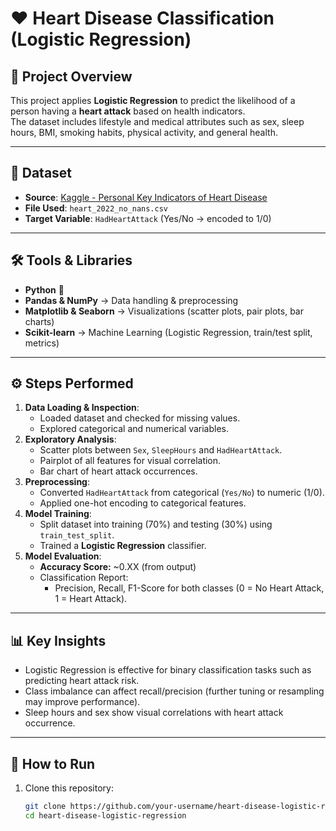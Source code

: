 # ❤️ Heart Disease Classification (Logistic Regression)

## 📖 Project Overview
This project applies **Logistic Regression** to predict the likelihood of a person having a **heart attack** based on health indicators.  
The dataset includes lifestyle and medical attributes such as sex, sleep hours, BMI, smoking habits, physical activity, and general health.

---

## 📂 Dataset
- **Source**: [Kaggle - Personal Key Indicators of Heart Disease](https://www.kaggle.com/datasets/cdc/heart-disease-indicators-dataset)  
- **File Used**: `heart_2022_no_nans.csv`  
- **Target Variable**: `HadHeartAttack` (Yes/No → encoded to 1/0)

---

## 🛠️ Tools & Libraries
- **Python** 🐍  
- **Pandas & NumPy** → Data handling & preprocessing  
- **Matplotlib & Seaborn** → Visualizations (scatter plots, pair plots, bar charts)  
- **Scikit-learn** → Machine Learning (Logistic Regression, train/test split, metrics)

---

## ⚙️ Steps Performed
1. **Data Loading & Inspection**:
   - Loaded dataset and checked for missing values.
   - Explored categorical and numerical variables.  
2. **Exploratory Analysis**:
   - Scatter plots between `Sex`, `SleepHours` and `HadHeartAttack`.  
   - Pairplot of all features for visual correlation.  
   - Bar chart of heart attack occurrences.  
3. **Preprocessing**:
   - Converted `HadHeartAttack` from categorical (`Yes/No`) to numeric (1/0).  
   - Applied one-hot encoding to categorical features.  
4. **Model Training**:
   - Split dataset into training (70%) and testing (30%) using `train_test_split`.  
   - Trained a **Logistic Regression** classifier.  
5. **Model Evaluation**:
   - **Accuracy Score:** ~0.XX (from output)  
   - Classification Report:
     - Precision, Recall, F1-Score for both classes (0 = No Heart Attack, 1 = Heart Attack).  

---

## 📊 Key Insights
- Logistic Regression is effective for binary classification tasks such as predicting heart attack risk.  
- Class imbalance can affect recall/precision (further tuning or resampling may improve performance).  
- Sleep hours and sex show visual correlations with heart attack occurrence.  

---

## 🚀 How to Run
1. Clone this repository:
   ```bash
   git clone https://github.com/your-username/heart-disease-logistic-regression.git
   cd heart-disease-logistic-regression
